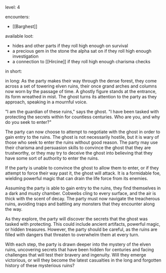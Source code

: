 level: 4

encounters:
- [[Barghest]]

available loot:
- hides and other parts if they roll high enough on survival
- a precious gem in the stone the alpha sat on if they roll high enough investigation
- a connection to [[Hircine]] if they roll high enough charisma checks


in short:


in long:
As the party makes their way through the dense forest, they come across a set of towering elven ruins, their once grand arches and columns now worn by the passage of time. A ghostly figure stands at the entrance, its form wreathed in mist. The ghost turns its attention to the party as they approach, speaking in a mournful voice.

"I am the guardian of these ruins," says the ghost. "I have been tasked with protecting the secrets within for countless centuries. Who are you, and why do you seek to enter?"

The party can now choose to attempt to negotiate with the ghost in order to gain entry to the ruins. The ghost is not necessarily hostile, but it is wary of those who seek to enter the ruins without good reason. The party may use their charisma and persuasion skills to convince the ghost that they are trustworthy, or they may try to deceive the ghost into believing that they have some sort of authority to enter the ruins.

If the party is unable to convince the ghost to allow them to enter, or if they attempt to force their way past it, the ghost will attack. It is a formidable foe, wielding powerful magic that can drain the life force from its enemies.

Assuming the party is able to gain entry to the ruins, they find themselves in a dark and musty chamber. Cobwebs cling to every surface, and the air is thick with the scent of decay. The party must now navigate the treacherous ruins, avoiding traps and battling any monsters that they encounter along the way.

As they explore, the party will discover the secrets that the ghost was tasked with protecting. This could include ancient artifacts, powerful magic, or hidden treasures. However, the party should be careful, as the ruins are filled with dangers that threaten to overwhelm them at every turn.

With each step, the party is drawn deeper into the mystery of the elven ruins, uncovering secrets that have been hidden for centuries and facing challenges that will test their bravery and ingenuity. Will they emerge victorious, or will they become the latest casualties in the long and forgotten history of these mysterious ruins?